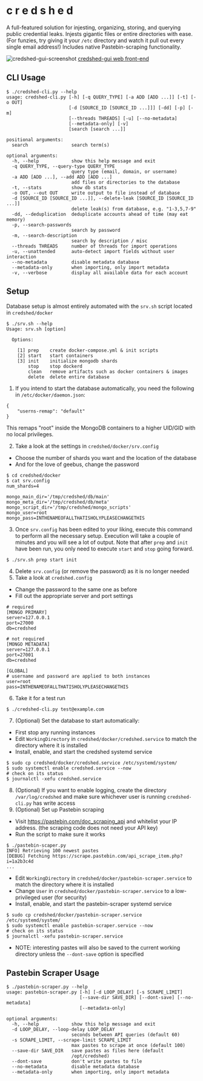 # c r e d s h e d
A full-featured solution for injesting, organizing, storing, and querying public credential leaks.  Injests gigantic files or entire directories with ease.  (For funzies, try giving it your `/etc` directory and watch it pull out every single email address!)
Includes native Pastebin-scraping functionality.

![credshed-gui-screenshot](https://user-images.githubusercontent.com/20261699/60762868-33d44580-a02e-11e9-8294-200c711328f5.png)
[credshed-gui web front-end](https://github.com/blacklanternsecurity/credshed-gui)

## CLI Usage
~~~
$ ./credshed-cli.py --help
usage: credshed-cli.py [-h] [-q QUERY_TYPE] [-a ADD [ADD ...]] [-t] [-o OUT]
                       [-d [SOURCE_ID [SOURCE_ID ...]]] [-dd] [-p] [-m]
                       [--threads THREADS] [-u] [--no-metadata]
                       [--metadata-only] [-v]
                       [search [search ...]]

positional arguments:
  search                search term(s)

optional arguments:
  -h, --help            show this help message and exit
  -q QUERY_TYPE, --query-type QUERY_TYPE
                        query type (email, domain, or username)
  -a ADD [ADD ...], --add ADD [ADD ...]
                        add files or directories to the database
  -t, --stats           show db stats
  -o OUT, --out OUT     write output to file instead of database
  -d [SOURCE_ID [SOURCE_ID ...]], --delete-leak [SOURCE_ID [SOURCE_ID ...]]
                        delete leak(s) from database, e.g. "1-3,5,7-9"
  -dd, --deduplication  deduplicate accounts ahead of time (may eat memory)
  -p, --search-passwords
                        search by password
  -m, --search-description
                        search by description / misc
  --threads THREADS     number of threads for import operations
  -u, --unattended      auto-detect import fields without user interaction
  --no-metadata         disable metadata database
  --metadata-only       when importing, only import metadata
  -v, --verbose         display all available data for each account
~~~

## Setup
Database setup is almost entirely automated with the `srv.sh` script located in `credshed/docker`
~~~
$ ./srv.sh --help
Usage: srv.sh [option]

  Options:

    [1] prep    create docker-compose.yml & init scripts
    [2] start   start containers
    [3] init    initialize mongodb shards
        stop    stop dockerd
        clean   remove artifacts such as docker containers & images
        delete  delete entire database
~~~

1. If you intend to start the database automatically, you need the following in `/etc/docker/daemon.json`:
~~~
{
    "userns-remap": "default"
}
~~~
This remaps "root" inside the MongoDB containers to a higher UID/GID with no local privileges.

2. Take a look at the settings in `credshed/docker/srv.config`
  - Choose the number of shards you want and the location of the database
  - And for the love of geebus, change the password
~~~
$ cd credshed/docker
$ cat srv.config
num_shards=4

mongo_main_dir='/tmp/credshed/db/main'
mongo_meta_dir='/tmp/credshed/db/meta'
mongo_script_dir='/tmp/credshed/mongo_scripts'
mongo_user=root
mongo_pass=INTHENAMEOFALLTHATISHOLYPLEASECHANGETHIS
~~~
3. Once `srv.config` has been edited to your liking, execute this command to perform all the necessary setup.  Execution will take a couple of minutes and you will see a lot of output.  Note that after `prep` and `init` have been run, you only need to execute `start` and `stop` going forward.
~~~
$ ./srv.sh prep start init
~~~
4. Delete `srv.config` (or remove the password) as it is no longer needed
5. Take a look at `credshed.config`
  - Change the password to the same one as before
  - Fill out the appropriate server and port settings
~~~
# required
[MONGO PRIMARY]
server=127.0.0.1
port=27000
db=credshed

# not required
[MONGO METADATA]
server=127.0.0.1
port=27001
db=credshed

[GLOBAL]
# username and password are applied to both instances
user=root
pass=INTHENAMEOFALLTHATISHOLYPLEASECHANGETHIS
~~~
6. Take it for a test run
~~~
$ ./credshed-cli.py test@example.com
~~~
7. (Optional) Set the database to start automatically:
  - First stop any running instances
  - Edit `WorkingDirectory` in `credshed/docker/credshed.service` to match the directory where it is installed
  - Install, enable, and start the credshed systemd service
~~~
$ sudo cp credshed/docker/credshed.service /etc/systemd/system/
$ sudo systemctl enable credshed.service --now
# check on its status
$ journalctl -xefu credshed.service
~~~
8. (Optional) If you want to enable logging, create the directory `/var/log/credshed` and make sure whichever user is running `credshed-cli.py` has write access
9. (Optional) Set up Pastebin scraping
  - Visit https://pastebin.com/doc_scraping_api and whitelist your IP address. (the scraping code does not need your API key)
  - Run the script to make sure it works
~~~
$ ./pastebin-scaper.py
INFO] Retrieving 100 newest pastes
[DEBUG] Fetching https://scrape.pastebin.com/api_scrape_item.php?i=1a2b3c4d
...
~~~
  - Edit `WorkingDirectory` in `credshed/docker/pastebin-scraper.service` to match the directory where it is installed
  - Change `User` in `credshed/docker/pastebin-scraper.service` to a low-privileged user (for security)
  - Install, enable, and start the pastebin-scraper systemd service
~~~
$ sudo cp credshed/docker/pastebin-scraper.service /etc/systemd/system/
$ sudo systemctl enable pastebin-scraper.service --now
# check on its status
$ journalctl -xefu pastebin-scraper.service
~~~
  - NOTE: interesting pastes will also be saved to the current working directory unless the `--dont-save` option is specified

## Pastebin Scraper Usage
~~~
$ ./pastebin-scraper.py --help
usage: pastebin-scraper.py [-h] [-d LOOP_DELAY] [-s SCRAPE_LIMIT]
                           [--save-dir SAVE_DIR] [--dont-save] [--no-metadata]
                           [--metadata-only]

optional arguments:
  -h, --help            show this help message and exit
  -d LOOP_DELAY, --loop-delay LOOP_DELAY
                        seconds between API queries (default 60)
  -s SCRAPE_LIMIT, --scrape-limit SCRAPE_LIMIT
                        max pastes to scrape at once (default 100)
  --save-dir SAVE_DIR   save pastes as files here (default
                        /opt/credshed)
  --dont-save           don't write pastes to file
  --no-metadata         disable metadata database
  --metadata-only       when importing, only import metadata
~~~